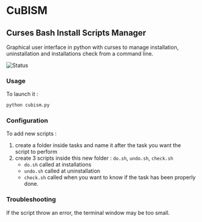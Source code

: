 # CuBISM
## Curses Bash Install Scripts Manager

Graphical user interface in python with curses to manage installation, uninstallation and installations check from a command line.

![Status](https://img.shields.io/badge/Status-In%20Development-red.svg)

### Usage

To launch it :
```python
python cubism.py
```

### Configuration

To add new scripts :
 1. create a folder inside tasks and name it after the task you want the script to perform
 2. create 3 scripts inside this new folder : `do.sh`, `undo.sh`, `check.sh`
    - `do.sh` called at installations
    - `undo.sh` called at uninstallation
    - `check.sh` called when you want to know if the task has been properly done.

### Troubleshooting

If the script throw an error, the terminal window may be too small.
